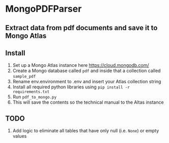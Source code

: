 # MongoPDFParser
## Extract data from pdf documents and save it to Mongo Atlas

## Install
1. Set up a Mongo Atlas instance here <https://cloud.mongodb.com/>
1. Create a Mongo database called ```pdf``` and inside that a collection called ```sample_pdf```
1. Rename env.environment to .env and insert your Atlas collection string
1. Install all required python libraries using ```pip install -r requirements.txt```
1. Run ```pdf_to_mongo.py```
1. This will save the contents so the technical manual to the Altas instance

## TODO
1. Add logic to eliminate all tables that have only null (i.e. ```None```) or empty values